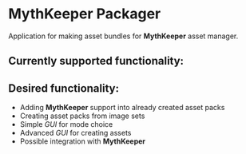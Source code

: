 # **MythKeeper** Packager
Application for making asset bundles for **MythKeeper** asset manager.

## Currently supported functionality:

## Desired functionality:

- Adding **MythKeeper** support into already created asset packs
- Creating asset packs from image sets
- Simple _GUI_ for mode choice
- Advanced _GUI_ for creating assets
- Possible integration with **MythKeeper**
